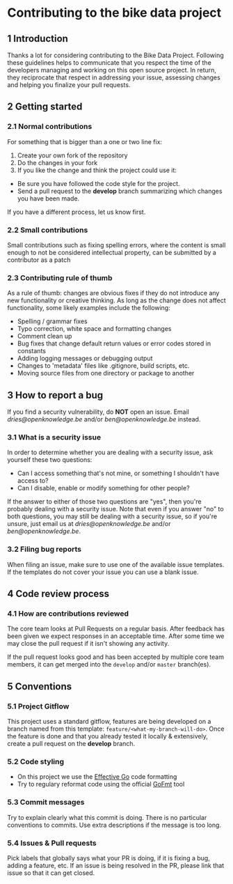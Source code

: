 # Contributing to the bike data project

## 1 Introduction

Thanks a lot for considering contributing to the Bike Data Project. Following these guidelines helps to communicate that you respect the time of the developers managing and working on this open source project. In return, they reciprocate that respect in addressing your issue, assessing changes and helping you finalize your pull requests.

## 2 Getting started

### 2.1 Normal contributions

For something that is bigger than a one or two line fix:

1. Create your own fork of the repository
2. Do the changes in your fork
3. If you like the change and think the project could use it:

  - Be sure you have followed the code style for the project.
  - Send a pull request to the **develop** branch summarizing which changes you have been made.

If you have a different process, let us know first.

### 2.2 Small contributions

Small contributions such as fixing spelling errors, where the content is small enough to not be considered intellectual property, can be submitted by a contributor as a patch

### 2.3 Contributing rule of thumb

As a rule of thumb: changes are obvious fixes if they do not introduce any new functionality or creative thinking. As long as the change does not affect functionality, some likely examples include the following:

- Spelling / grammar fixes
- Typo correction, white space and formatting changes
- Comment clean up
- Bug fixes that change default return values or error codes stored in constants
- Adding logging messages or debugging output
- Changes to 'metadata' files like .gitignore, build scripts, etc.
- Moving source files from one directory or package to another

## 3 How to report a bug

If you find a security vulnerability, do **NOT** open an issue. Email _dries@openknowledge.be_ and/or _ben@openknowledge.be_ instead.

### 3.1 What is a security issue

In order to determine whether you are dealing with a security issue, ask yourself these two questions:

- Can I access something that's not mine, or something I shouldn't have access to?
- Can I disable, enable or modify something for other people?

If the answer to either of those two questions are "yes", then you're probably dealing with a security issue. Note that even if you answer "no" to both questions, you may still be dealing with a security issue, so if you're unsure, just email us at _dries@openknowledge.be_ and/or _ben@openknowledge.be_.

### 3.2 Filing bug reports

When filing an issue, make sure to use one of the available issue templates. If the templates do not cover your issue you can use a blank issue.

## 4 Code review process

### 4.1 How are contributions reviewed

The core team looks at Pull Requests on a regular basis. After feedback has been given we expect responses in an acceptable time. After some time we may close the pull request if it isn't showing any activity.

If the pull request looks good and has been accepted by multiple core team members, it can get merged into the `develop` and/or `master` branch(es).

## 5 Conventions

### 5.1 Project Gitflow

This project uses a standard gitflow, features are being developed on a branch named from this template: `feature/<what-my-branch-will-do>`. Once the feature is done and that you already tested it locally & extensively, create a pull request on the **develop** branch.

### 5.2 Code styling

- On this project we use the [Effective Go](https://golang.org/doc/effective_go.html) code formatting
- Try to regulary reformat code using the official [GoFmt](https://golang.org/cmd/gofmt/) tool

### 5.3 Commit messages

Try to explain clearly what this commit is doing. There is no particular conventions to commits. Use extra descriptions if the message is too long.

### 5.4 Issues & Pull requests

Pick labels that globally says what your PR is doing, if it is fixing a bug, adding a feature, etc. If an issue is being resolved in the PR, please link that issue so that it can get closed.
